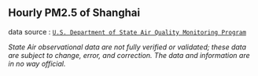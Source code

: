 ## Hourly PM2.5 of Shanghai
data source : [`U.S. Department of State Air Quality Monitoring Program`](http://www.stateair.net/web/historical/1/4.html)

*State Air observational data are not fully verified or validated; these data are subject to change, error, and correction.  The data and information are in no way official.*

